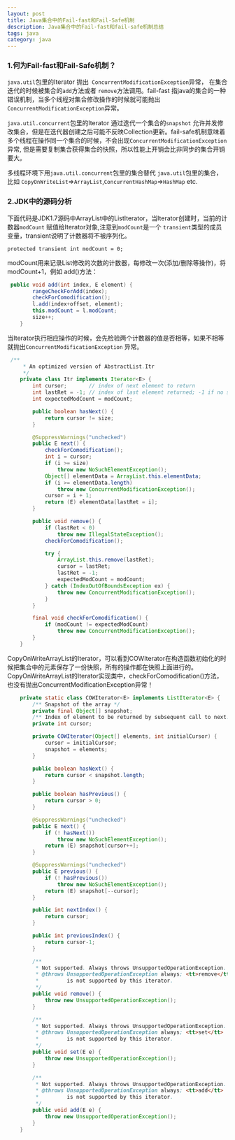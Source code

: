 ```yaml
---
layout: post
title: Java集合中的Fail-fast和Fail-Safe机制
description: Java集合中的Fail-fast和fail-safe机制总结
tags: java
category: java
---
```


### 1.何为Fail-fast和Fail-Safe机制？

`java.util`包里的Iterator 抛出` ConcurrentModificationException`异常， 在集合迭代的时候被集合的`add`方法或者 `remove`方法调用。fail-fast 指java的集合的一种错误机制，当多个线程对集合修改操作的时候就可能抛出`ConcurrentModificationException`异常。

`java.util.concurrent`包里的Iterator 通过迭代一个集合的`snapshot` 允许并发修改集合，但是在迭代器创建之后可能不反映Collection更新。fail-safe机制意味着多个线程在操作同一个集合的时候，不会出现`ConcurrentModificationException`异常,
但是需要复制集合获得集合的快照，所以性能上开销会比非同步的集合开销要大。

多线程环境下用`java.util.concurrent`包里的集合替代 `java.util`包里的集合，比如 `CopyOnWriteList`=>`ArrayList`,`ConcurrentHashMap`=>`HashMap` etc.

### 2.JDK中的源码分析

下面代码是JDK1.7源码中ArrayList中的ListIterator，当Iterator创建时，当前的计数器`modCount` 赋值给Iterator对象,注意到`modCount`是一个 `transient`类型的成员变量，transient说明了计数器将不被序列化。
    
    protected transient int modCount = 0;

modCount用来记录List修改的次数的计数器，每修改一次(添加/删除等操作)，将modCount+1，例如 add()方法：

```java
 public void add(int index, E element) {
        rangeCheckForAdd(index);
        checkForComodification();
        l.add(index+offset, element);
        this.modCount = l.modCount;
        size++;
    }
````
当Iterator执行相应操作的时候，会先检验两个计数器的值是否相等，如果不相等就抛出`ConcurrentModificationException` 异常。

```java
 /**
     * An optimized version of AbstractList.Itr
     */
    private class Itr implements Iterator<E> {
        int cursor;       // index of next element to return
        int lastRet = -1; // index of last element returned; -1 if no such
        int expectedModCount = modCount;

        public boolean hasNext() {
            return cursor != size;
        }

        @SuppressWarnings("unchecked")
        public E next() {
            checkForComodification();
            int i = cursor;
            if (i >= size)
                throw new NoSuchElementException();
            Object[] elementData = ArrayList.this.elementData;
            if (i >= elementData.length)
                throw new ConcurrentModificationException();
            cursor = i + 1;
            return (E) elementData[lastRet = i];
        }

        public void remove() {
            if (lastRet < 0)
                throw new IllegalStateException();
            checkForComodification();

            try {
                ArrayList.this.remove(lastRet);
                cursor = lastRet;
                lastRet = -1;
                expectedModCount = modCount;
            } catch (IndexOutOfBoundsException ex) {
                throw new ConcurrentModificationException();
            }
        }

        final void checkForComodification() {
            if (modCount != expectedModCount)
                throw new ConcurrentModificationException();
        }
    }
```


CopyOnWriteArrayList的Iterator，可以看到COWIterator在构造函数初始化的时候把集合中的元素保存了一份快照，所有的操作都在快照上面进行的。CopyOnWriteArrayList的Iterator实现类中，checkForComodification()方法，也没有抛出ConcurrentModificationException异常！ 


```java
    private static class COWIterator<E> implements ListIterator<E> {
        /** Snapshot of the array */
        private final Object[] snapshot;
        /** Index of element to be returned by subsequent call to next.  */
        private int cursor;

        private COWIterator(Object[] elements, int initialCursor) {
            cursor = initialCursor;
            snapshot = elements;
        }

        public boolean hasNext() {
            return cursor < snapshot.length;
        }

        public boolean hasPrevious() {
            return cursor > 0;
        }

        @SuppressWarnings("unchecked")
        public E next() {
            if (! hasNext())
                throw new NoSuchElementException();
            return (E) snapshot[cursor++];
        }

        @SuppressWarnings("unchecked")
        public E previous() {
            if (! hasPrevious())
                throw new NoSuchElementException();
            return (E) snapshot[--cursor];
        }

        public int nextIndex() {
            return cursor;
        }

        public int previousIndex() {
            return cursor-1;
        }

        /**
         * Not supported. Always throws UnsupportedOperationException.
         * @throws UnsupportedOperationException always; <tt>remove</tt>
         *         is not supported by this iterator.
         */
        public void remove() {
            throw new UnsupportedOperationException();
        }

        /**
         * Not supported. Always throws UnsupportedOperationException.
         * @throws UnsupportedOperationException always; <tt>set</tt>
         *         is not supported by this iterator.
         */
        public void set(E e) {
            throw new UnsupportedOperationException();
        }

        /**
         * Not supported. Always throws UnsupportedOperationException.
         * @throws UnsupportedOperationException always; <tt>add</tt>
         *         is not supported by this iterator.
         */
        public void add(E e) {
            throw new UnsupportedOperationException();
        }
    }
```



